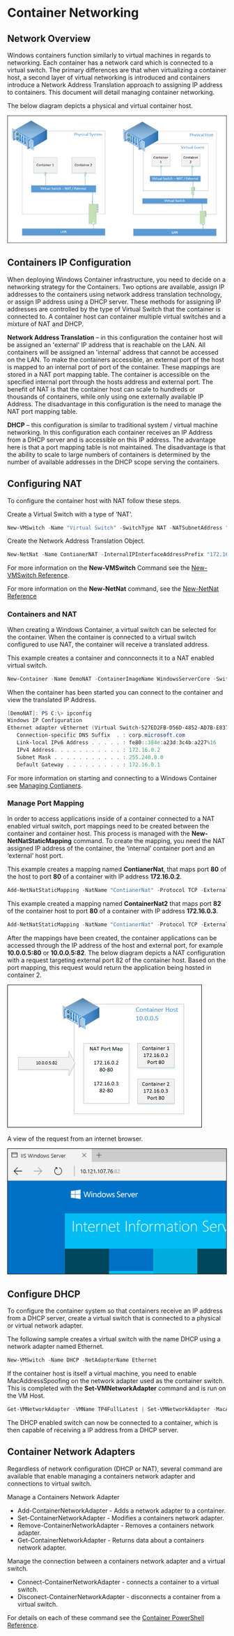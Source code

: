 # Container Networking

## Network Overview

Windows containers function similarly to virtual machines in regards to networking. Each container has a network card which is connected to a virtual switch. The primary differences are that when virtualizing a container host, a second layer of virtual networking is introduced and containers introduce a Network Address Translation approach to assigning IP address to containers. This document will detail managing container networking.

The below diagram depicts a physical and virtual container host.

![](./media/nwconfig.png)

## Containers IP Configuration

When deploying Windows Container infrastructure, you need to decide on a networking strategy for the Containers. Two options are available, assign IP addresses to the containers using network address translation technology, or assign IP address using a DHCP server. These methods for assigning IP addresses are controlled by the type of Virtual Switch that the container is connected to. A container host can container multiple virtual switches and a mixture of NAT and DHCP.

**Network Address Translation** – in this configuration the container host will be assigned an 'external' IP address that is reachable on the LAN. All containers will be assigned an 'internal' address that cannot be accessed on the LAN. To make the containers accessible, an external port of the host is mapped to an internal port of port of the container. These mappings are stored in a NAT port mapping table. The container is accessible on the specified internal port through the hosts address and external port. The benefit of NAT is that the container host can scale to hundreds or thousands of containers, while only using one externally available IP Address. The disadvantage in this configuration is the need to manage the NAT port mapping table.

**DHCP** – this configuration is similar to traditional system / virtual machine networking. In this configuration each container receives an IP Address from a DHCP server and is accessible on this IP address. The advantage here is that a port mapping table is not maintained. The disadvantage is that the ability to scale to large numbers of containers is determined by the number of available addresses in the DHCP scope serving the containers.

## Configuring NAT

To configure the container host with NAT follow these steps.

Create a Virtual Switch with a type of ‘NAT’. 

```powershell
New-VMSwitch -Name "Virtual Switch" -SwitchType NAT -NATSubnetAddress "172.16.0.0/12"
```
Create the Network Address Translation Object. 

```powershell
New-NetNat -Name ContianerNAT -InternalIPInterfaceAddressPrefix "172.16.0.0/12" 
```

For more information on the **New-VMSwitch** Command see the [New-VMSwitch Reference](https://technet.microsoft.com/en-us/library/hh848455.aspx).

For more information on the **New-NetNat** command, see the [New-NetNat Reference](https://technet.microsoft.com/en-us/library/dn283361.aspx)

### Containers and NAT

When creating a Windows Container, a virtual switch can be selected for the container. When the container is connected to a virtual switch configured to use NAT, the container will receive a translated address.

This example creates a container and connconnects it to a NAT enabled virtual switch.

```powershell
New-Container -Name DemoNAT -ContainerImageName WindowsServerCore -SwitchName "Virtual Switch"
```

When the container has been started you can connect to the container and view the translated IP Address.

```powershell
[DemoNAT]: PS C:\> ipconfig
Windows IP Configuration
Ethernet adapter vEthernet (Virtual Switch-527ED2FB-D56D-4852-AD7B-E83732A032F5-0):
   Connection-specific DNS Suffix  . : corp.microsoft.com
   Link-local IPv6 Address . . . . . : fe80::384e:a23d:3c4b:a227%16
   IPv4 Address. . . . . . . . . . . : 172.16.0.2
   Subnet Mask . . . . . . . . . . . : 255.240.0.0
   Default Gateway . . . . . . . . . : 172.16.0.1
```

For more information on starting and connecting to a Windows Container see [Managing Contianers](./manage_containers.md).

### Manage Port Mapping

In order to access applications inside of a container connected to a NAT enabled virtual switch, port mappings need to be created between the container and container host. This process is managed with the **New-NetNatStaticMapping** command. To create the mapping, you need the NAT assigned IP address of the container, the ‘internal’ container port and an ‘external’ host port.

This example creates a mapping named **ContianerNat**, that maps port **80** of the host to port **80** of a container with IP address **172.16.0.2**.

```powershell
Add-NetNatStaticMapping -NatName "ContianerNat" -Protocol TCP -ExternalIPAddress 0.0.0.0 -InternalIPAddress 172.16.0.2 -InternalPort 80 -ExternalPort 80
```

This example created a mapping named **ContainerNat2** that maps port **82** of the container host to port **80** of a container with IP address **172.16.0.3**.

```powershell
Add-NetNatStaticMapping -NatName "ContianerNat" -Protocol TCP -ExternalIPAddress 0.0.0.0 -InternalIPAddress 172.16.0.3 -InternalPort 80 -ExternalPort 82
```
After the mappings have been created, the container applications can be accessed through the IP address of the host and external port, for example **10.0.0.5:80** or **10.0.0.5:82**. The below diagram depicts a NAT configuration with a request targeting external port 82 of the container host. Based on the port mapping, this request would return the application being hosted in container 2.

![](./media/nat1.png)

A view of the request from an internet browser.

![](./media/portmapping.png)

## Configure DHCP

To configure the container system so that containers receive an IP address from a DHCP server, create a virtual switch that is connected to a physical or virtual network adapter.

The following sample creates a virtual switch with the name DHCP using a network adapter named Ethernet.

```powershell
New-VMSwitch -Name DHCP -NetAdapterName Ethernet
```

If the container host is itself a virtual machine, you need to enable MacAddressSpoofing on the network adapter used as the container switch. This is completed with the **Set-VMNetworkAdapter** command and is run on the VM Host.

```powershell
Get-VMNetworkAdapter -VMName TP4FullLatest | Set-VMNetworkAdapter -MacAddressSpoofing On
```
The DHCP enabled switch can now be connected to a container, which is then capable of receiving a IP address from a DHCP server.

## Container Network Adapters

Regardless of network configuration (DHCP or NAT), several command are available that enable managing a containers network adapter and connections to virtual switch.

Manage a Containers Network Adapter

- Add-ContainerNetworkAdapter - Adds a network adapter to a container.
- Set-ContainerNetworkAdapter - Modifies a containers network adapter.
- Remove-ContainerNetworkAdapter - Removes a containers network adapter.
- Get-ContainerNetworkAdapter - Returns data about a containers network adapter.

Manage the connection between a containers network adapter and a virtual switch.

- Connect-ContainerNetworkAdapter - connects a container to a virtual switch.
- Disconect-ContainerNetworkAdapter - disconnects a container from a virtual switch.

For details on each of these command see the [Container PowerShell Reference]( https://technet.microsoft.com/en-us/library/mt433069.aspx).